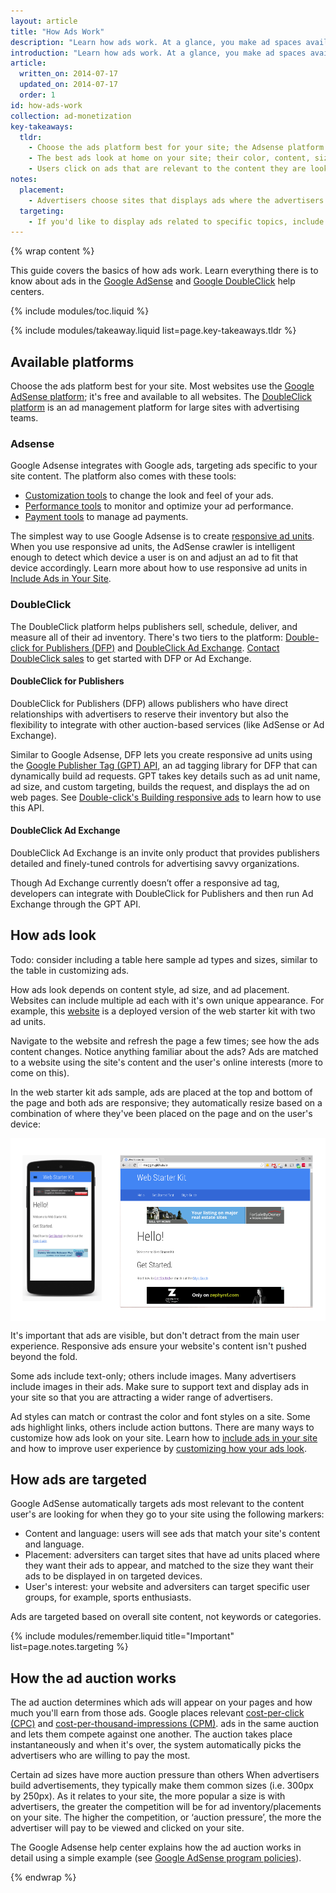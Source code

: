 ```yaml
---
layout: article
title: "How Ads Work"
description: "Learn how ads work. At a glance, you make ad spaces available on your site. Advertisers bid to show their ads on your site and the highest bid wins. You get paid when users click on the ads."
introduction: "Learn how ads work. At a glance, you make ad spaces available on your site. Advertisers bid to show their ads on your site and the highest bid wins. You get paid when users click on the ads. Read on to dive deeper into how ads work."
article:
  written_on: 2014-07-17
  updated_on: 2014-07-17
  order: 1
id: how-ads-work
collection: ad-monetization
key-takeaways:
  tldr: 
    - Choose the ads platform best for your site; the Adsense platform is free and available to all websites; the DoubleClick platform suit large sites with adversiting teams. 
    - The best ads look at home on your site; their color, content, size, and location enhance user experience. 
    - Users click on ads that are relevant to the content they are looking for; understand how ads targeting works so that you can maximize your revenue.
notes:
  placement:
    - Advertisers choose sites that displays ads where the advertisers want them to appear, and in the size that best compliments their ads designs.
  targeting:
    - If you'd like to display ads related to specific topics, include complete sentences and paragraphs about these topics.
---
```


{% wrap content %}

This guide covers the basics of how ads work.
Learn everything there is to know about ads
in the <a href="https://support.google.com/adsense/answer/181947?hl=en">Google AdSense</a> and <a href="https://support.google.com/dfp_sb/?utm_medium=et&utm_source=dfp_sb_support_tab&utm_campaign=dfp_sb#topic=13148">Google DoubleClick</a> help centers.

<style type="text/css">
  img.center {
    display: block;
    margin-left: auto;
    margin-right: auto;
  }
</style>

{% include modules/toc.liquid %}

{% include modules/takeaway.liquid list=page.key-takeaways.tldr %}

## Available platforms

Choose the ads platform best for your site.
Most websites use the
[Google AdSense platform](https://support.google.com/adsense/answer/9712?hl=en&ref_topic=1319753&rd=1);
it's free and available to all websites.
The <a href="http://www.google.com/doubleclick/publishers/solutions/">DoubleClick platform</a>
is an ad management platform for large sites with advertising teams.

### Adsense

Google Adsense integrates with Google ads, targeting ads specific to your site content.
The platform also comes with these tools:

* <a href="https://support.google.com/adsense/answer/160374?hl=en&ref_topic=1307421">Customization tools</a> to change the look and feel of your ads.
* <a href="https://support.google.com/adsense/answer/2973289?hl=en&ref_topic=2717009">Performance tools</a> to monitor and optimize your ad performance.
* <a href="https://support.google.com/adsense/answer/2569265?hl=en&ref_topic=1727160">Payment tools</a> to manage ad payments.

The simplest way to use Google Adsense is to create
<a href="https://support.google.com/adsense/answer/3213689?hl=en">responsive ad units</a>.
When you use responsive ad units,
the AdSense crawler is intelligent enough to detect which device
a user is on and adjust an ad to fit that device accordingly.
Learn more about how to use responsive ad units in
[Include Ads in Your Site]({{site.baseurl}}/monetization/ad-monetization/include_ads.html).

### DoubleClick

The DoubleClick platform helps publishers sell, schedule, deliver,
and measure all of their ad inventory.
There's two tiers to the platform:
<a href="http://www.google.com/doubleclick/publishers/solutions/ad-serving.html">Double-click for Publishers (DFP)</a>
and <a href="http://www.google.com/doubleclick/publishers/solutions/yield-management.html">DoubleClick Ad Exchange</a>.
<a href="rms/publishergeneral/#utm_medium=et&utm_campaign=en&utm_source=ww-ww-et-nelson_doubleclick">Contact DoubleClick sales</a>
to get started with DFP or Ad Exchange.

#### DoubleClick for Publishers

DoubleClick for Publishers (DFP) allows publishers who have direct relationships
with advertisers to reserve their inventory but also the flexibility to integrate
with other auction-based services (like AdSense or Ad Exchange).

Similar to Google Adsense,
DFP lets you create responsive ad units using the
<a href="https://developers.google.com/doubleclick-gpt/reference?rd=1">Google Publisher Tag (GPT) API</a>,
an ad tagging library for DFP that can dynamically build ad requests.
GPT takes key details such as ad unit name, ad size, and custom targeting,
builds the request, and displays the ad on web pages.
See <a href="https://support.google.com/dfp_premium/answer/3423562?hl=en">Double-click's Building responsive ads</a> to learn how to use this API.

#### DoubleClick Ad Exchange

DoubleClick Ad Exchange is an invite only product
that provides publishers detailed and finely-tuned controls for advertising savvy organizations.

Though Ad Exchange currently doesn’t offer a responsive ad tag,
developers can integrate with DoubleClick for Publishers and
then run Ad Exchange through the GPT API.

## How ads look

Todo: consider including a table here sample ad types
and sizes, similar to the table in customizing ads.

How ads look depends on content style, ad size, and ad placement.
Websites can include multiple ad each with it's own unique appearance.
For example, this [website](http://meggin.github.io/)
is a deployed version of the web starter kit with two ad units.

Navigate to the website and refresh the page a few times;
see how the ads content changes.
Notice anything familiar about the ads?
Ads are matched to a website
using the site's content and the user's online interests
(more to come on this).

In the web starter kit ads sample,
ads are placed at the top and bottom of the page
and both ads are responsive;
they automatically resize based on a combination
of where they've been placed on the page and
on the user's device:

<img src="images/ads_sample.png" class="center" alt="Sample website with ads on desktop and mobile">

It's important that ads are visible,
but don't detract from the main user experience.
Responsive ads ensure your website's content
isn't pushed beyond the fold.

Some ads include text-only; others include images.
Many advertisers include images in their ads.
Make sure to support text and display ads in your site so that you are attracting a wider range of advertisers.

Ad styles can match or contrast the color and font styles on a site.
Some ads highlight links, others include action buttons.
There are many ways to customize how ads look on your site.
Learn how to
[include ads in your site]({{site.baseurl}}/monetization/ad-monetization/include_ads.html)
and how to improve user experience by [customizing how your ads look]({{site.baseurl}}/monetization/ad-monetization/customize_ads.html). 

## How ads are targeted

Google AdSense automatically targets ads most relevant
to the content user's are looking for when they go to your site
using the following markers:

* Content and language: users will see ads that match your site's content and language.
* Placement: adversiters can target sites that have ad units placed where they want their ads to appear, and matched to the size they want their ads to be displayed in on targeted devices.
* User's interest: your website and adversiters can target specific user groups, for example, sports enthusiasts.

Ads are targeted based on overall site content, not keywords or categories.

{% include modules/remember.liquid title="Important" list=page.notes.targeting %}

## How the ad auction works

The ad auction determines which ads will appear on your pages
and how much you'll earn from those ads.
Google places relevant
[cost-per-click (CPC)](https://support.google.com/adsense/answer/32725)
and [cost-per-thousand-impressions (CPM)](https://support.google.com/adsense/answer/18196).
ads in the same auction and lets them compete against one another.
The auction takes place instantaneously and when it's over,
the system automatically picks the advertisers who are willing to pay the most.

Certain ad sizes have more auction pressure than others
When advertisers build advertisements,
they typically make them common sizes (i.e. 300px by 250px).
As it relates to your site, the more popular a size is with advertisers,
the greater the competition will be for ad inventory/placements on your site.
The higher the competition, or ‘auction pressure’,
the more the advertiser will pay to be viewed and clicked on your site.

The Google Adsense help center explains how the ad auction works in detail
using a simple example (see [Google AdSense program policies](https://support.google.com/adsense/answer/160525?hl=en&ref_topic=1628432)).

{% endwrap %}
